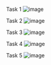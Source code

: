
Task 1
![image](https://github.com/kamalkumar6785/Spring/assets/162416431/25a800ef-fa65-41ca-a922-7f217df2790d)


Task 2
![image](https://github.com/kamalkumar6785/Spring/assets/162416431/3b1837e0-2a7d-44f3-80fa-79ae73c48c41)


Task 3
![image](https://github.com/kamalkumar6785/Spring/assets/162416431/a7d54465-d983-479f-b674-cd21cc5f103e)

Task 4
![image](https://github.com/kamalkumar6785/Spring/assets/162416431/b09c79f9-aa20-4ec7-8941-e128686d1b62)

Task 5
![image](https://github.com/kamalkumar6785/Spring/assets/162416431/aec86bf8-3b96-4032-8433-d60c1056b78a)
